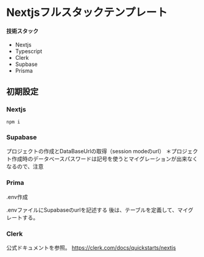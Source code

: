
# Nextjsフルスタックテンプレート

#### 技術スタック
- Nextjs
- Typescript
- Clerk
- Supbase
- Prisma

  
## 初期設定

### Nextjs
    
    npm i 

### Supabase
プロジェクトの作成とDataBaseUrlの取得（session modeのurl）
＊プロジェクト作成時のデータベースパスワードは記号を使うとマイグレーションが出来なくなるので、注意

### Prima
  .env作成
  
.envファイルにSupabaseのurlを記述する
後は、テーブルを定義して、マイグレートする。

### Clerk
公式ドキュメントを参照。
https://clerk.com/docs/quickstarts/nextjs
